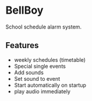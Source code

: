 # BellBoy

School schedule alarm system.

## Features

- weekly schedules (timetable)
- Special single events
- Add sounds
- Set sound to event
- Start automatically on startup
- play audio immediately
